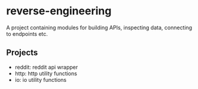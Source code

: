 # reverse-engineering

A project containing modules for building APIs, inspecting data, connecting to endpoints etc.

## Projects
- reddit: reddit api wrapper
- http: http utility functions
- io: io utility functions

